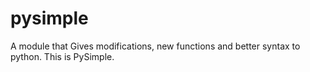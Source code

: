 # pysimple
A module that Gives modifications, new functions and better syntax to python. This is PySimple.
